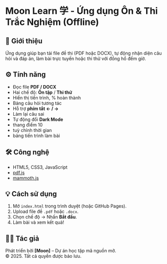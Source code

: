 # Moon Learn 学 - Ứng dụng Ôn & Thi Trắc Nghiệm (Offline)

## 🚀 Giới thiệu
Ứng dụng giúp bạn tải file đề thi (PDF hoặc DOCX), tự động nhận diện câu hỏi và đáp án, làm bài trực tuyến hoặc thi thử với đồng hồ đếm giờ.

## ⚙️ Tính năng
- Đọc file **PDF / DOCX**
- Hai chế độ: **Ôn tập** / **Thi thử**
- Hiển thị tiến trình, % hoàn thành
- Bảng câu hỏi tương tác
- Hỗ trợ **phím tắt ← / →**
- Làm lại câu sai
- Tự động đổi **Dark Mode**
- thang điểm 10
- tuỳ chỉnh thời gian
- bảng tiến trình làm bài

## 🛠️ Công nghệ
- HTML5, CSS3, JavaScript
- [pdf.js](https://mozilla.github.io/pdf.js/)
- [mammoth.js](https://github.com/mwilliamson/mammoth.js)

## 💡 Cách sử dụng
1. Mở `index.html` trong trình duyệt (hoặc GitHub Pages).
2. Upload file đề `.pdf` hoặc `.docx`.
3. Chọn chế độ → Nhấn **Bắt đầu**.
4. Làm bài và xem kết quả!

## 👨‍💻 Tác giả
Phát triển bởi **[Moon]** – Dự án học tập mã nguồn mở.  
© 2025. Tất cả quyền được bảo lưu.
